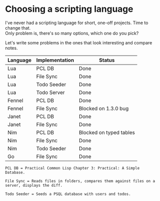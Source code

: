 # Choosing a scripting language

I've never had a scripting language for short, one-off projects. Time to change that.  
Only problem is, there's so many options, which one do you pick?

Let's write some problems in the ones that look interesting and compare notes.

| Language | Implementation | Status                  |
| -------- | -------------- | ----------------------- |
| Lua      | PCL DB         | Done                    |
| Lua      | File Sync      | Done                    |
| Lua      | Todo Seeder    | Done                    |
| Lua      | Todo Server    | Done                    |
| Fennel   | PCL DB         | Done                    |
| Fennel   | File Sync      | Blocked on 1.3.0 bug    |
| Janet    | PCL DB         | Done                    |
| Janet    | File Sync      | Done                    |
| Nim      | PCL DB         | Blocked on typed tables |
| Nim      | File Sync      | Done                    |
| Nim      | Todo Seeder    | Done                    |
| Go       | File Sync      | Done                    |

```
PCL DB = Practical Common Lisp Chapter 3: Practical: A Simple Database.

File Sync = Reads files in folders, compares them against files on a server, displays the diff.

Todo Seeder = Seeds a PSQL database with users and todos.
```
